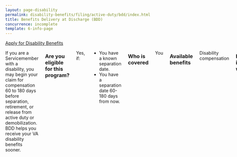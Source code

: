 ```yaml
---
layout: page-disability
permalink: disability-benefits/filing/active-duty/bdd/index.html
title: Benefits Delivery at Discharge (BDD)
concurrence: incomplete
template: 6-info-page
---
```


<div class="main" role="main" markdown="0">

<div class="action-bar">
  <div class="row">
    <div class="small-12 columns">
      <a class="usa-button-primary" href="/disability-benefits/get/">Apply for Disability Benefits</a>
    </div>
  </div>
</div>

<div class="section one" markdown="0">
<div class="primary" markdown="0">
<div class="row" markdown="0">
<div class="small-12 columns" markdown="1">

If you are a Servicemember with a disability, you may begin your claim for compensation 60 to 180 days before separation, retirement, or release from active duty or demobilization. BDD helps you receive your VA disability benefits sooner.

### Are you eligible for this program?

Yes, if:

-	You have a known separation date.
-	You have a separation date 60-180 days from now.

### Who is covered
You

### Available benefits
Disability compensation

### How it works
You must give your service treatment records to VA when you apply, and you must complete all phases of VA/DOD medical separation examination processes at point of separation, before your release from the military.

BDD is available nationwide and open to all Servicemembers on full-time active duty, including members of the National Guard and Reserve. Members of the Coast Guard may also participate.

**Exception:** If you are less than 60 days from separation, you can submit a [Quick Start claim](/disability-benefits/filing/active-duty/quick-start/).

### Learn more
If you are on a military installation, contact your local Transition Assistance Office or ACAP Center (Army only) to schedule an appointment to attend a VA benefits briefing and learn how to initiate your claim. You can also call VA toll free at 1-800-827-1000.


</div>
</div>
</div>
</div>

</div>
